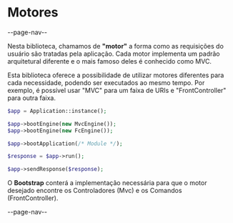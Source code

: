 # Motores

--page-nav--

Nesta biblioteca, chamamos de **"motor"** a forma como as requisições do
usuário são tratadas pela aplicação. Cada motor implementa um padrão
arquitetural diferente e o mais famoso deles é conhecido como MVC.

Esta biblioteca oferece a possibilidade de utilizar motores diferentes para
cada necessidade, podendo ser executados ao mesmo tempo. Por exemplo, é possível
usar "MVC" para um faixa de URIs e "FrontController" para outra faixa.

```php
$app = Application::instance();

$app->bootEngine(new MvcEngine());
$app->bootEngine(new FcEngine());

$app->bootApplication(/* Module */);

$response = $app->run();

$app->sendResponse($response);
```

O **Bootstrap** conterá a implementação necessária para que o motor desejado
encontre os Controladores (Mvc) e os Comandos (FrontController).

--page-nav--

